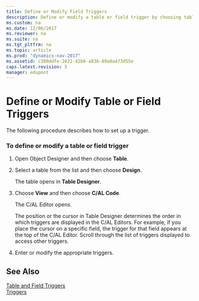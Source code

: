 ```yaml
---
title: Define or Modify Field Triggers
description: Define or modify a table or field trigger by choosing table on object designer and then design or modify using the C/AL Editor. 
ms.custom: na
ms.date: 12/06/2017
ms.reviewer: na
ms.suite: na
ms.tgt_pltfrm: na
ms.topic: article
ms.prod: "dynamics-nav-2017"
ms.assetid: c300ddfe-2622-42b0-a836-89a0a473d55e
caps.latest.revision: 5
manager: edupont
---
```

# Define or Modify Table or Field Triggers
The following procedure describes how to set up a trigger.  
  
### To define or modify a table or field trigger  
  
1.  Open Object Designer and then choose **Table**.  
  
2.  Select a table from the list and then choose **Design**.  
  
     The table opens in **Table Designer**.  
  
3.  Choose **View** and then choose **C/AL Code**.  
  
     The C/AL Editor opens.  
  
     The position or the cursor in Table Designer determines the order in which triggers are displayed in the C/AL Editors. For example, if you place the cursor on a specific field, the trigger for that field appears at the top of the C/AL Editor. Scroll through the list of triggers displayed to access other triggers.  
  
4.  Enter or modify the appropriate triggers.  
  
## See Also  
 [Table and Field Triggers](Table-and-Field-Triggers.md)   
 [Triggers](Triggers.md)